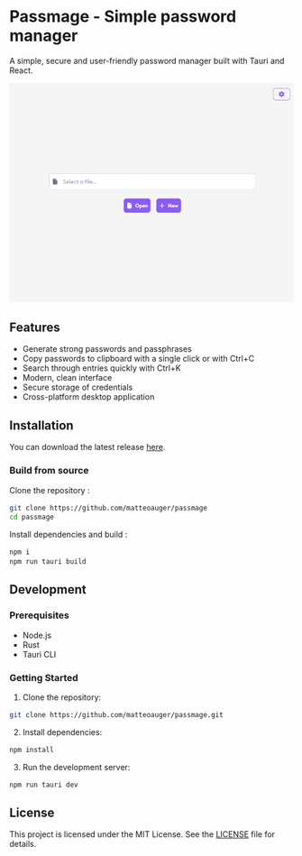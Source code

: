 # Passmage - Simple password manager

A simple, secure and user-friendly password manager built with Tauri and React.

<img src="./assets/images/demo.gif" width="700" alt="Demo"/>

## Features

-   Generate strong passwords and passphrases
-   Copy passwords to clipboard with a single click or with Ctrl+C
-   Search through entries quickly with Ctrl+K
-   Modern, clean interface
-   Secure storage of credentials
-   Cross-platform desktop application

## Installation

You can download the latest release
[here](https://github.com/matteoauger/passmage/releases).

### Build from source

Clone the repository :

```bash
git clone https://github.com/matteoauger/passmage
cd passmage
```

Install dependencies and build :

```bash
npm i
npm run tauri build
```

## Development

### Prerequisites

-   Node.js
-   Rust
-   Tauri CLI

### Getting Started

1. Clone the repository:

```bash
git clone https://github.com/matteoauger/passmage.git
```

2. Install dependencies:

```bash
npm install
```

3. Run the development server:

```bash
npm run tauri dev
```

## License

This project is licensed under the MIT License. See the [LICENSE](LICENSE.md)
file for details.
